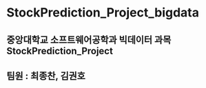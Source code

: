 # StockPrediction_Project_bigdata
## 중앙대학교 소프트웨어공학과 빅데이터 과목 StockPrediction_Project 
## 팀원 : 최종찬, 김권호
